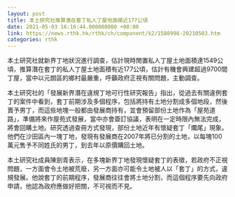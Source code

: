 ```yaml
---
layout: post
title: 本土研究社推算潛在套丁私人丁屋地面積近177公頃
date: 2021-05-03 16:16:44.000000000 +08:00
link: https://news.rthk.hk/rthk/ch/component/k2/1588998-20210503.htm
categories: rthk
---
```


本土研究社就新界丁地狀況進行調查，估計現時閒置私人丁屋土地面積達1549公頃，推算潛在套丁的私人丁屋土地面積有近177公頃，估計有機會興建超過9700間丁屋，當中以元朗區的鄉村最嚴重，呼籲政府正視有關問題，主動調查。

本土研究社的「發展新界潛在違規丁地可行性研究報告」指出，從過去有關違例套丁的案件中看到，套丁前期涉及多個程序，包括將持有土地分割成多個地段，然後賣予男丁，而這些地塊一般都由發展商持有，並會預留部份土地作為「屋苑道路」，準備將來作屋苑式發展，當中亦會簽訂協議，表明在一定時限內無法完成，將會回購土地。研究透過查冊方式發現，部份土地近年有懷疑套丁「爛尾」現象。他們在沙田區內一塊丁地，發現有發展商在2007年將已分割的土地，以每塊100萬元售予不同姓氏的男丁，到去年以原價購回土地。

本土研究社成員陳劍青表示，在多塊新界丁地發現懷疑套丁的表徵，若政府不正視問題，一方面會令土地被荒廢，另一方面亦可能令土地被人以「套丁」的方式，違規發展。他說套丁的前期程序，發展商往往會將土地分割，而這個程序要先向政府申請，他認為政府應做好把關，不可視而不見。

